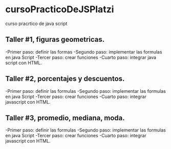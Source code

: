 # cursoPracticoDeJSPlatzi
curso pracrtico de java script

## Taller #1, figuras geometricas. 

-Primer paso: definir las formas 
-Segundo paso: implementar las formulas en java Script 
-Tercer paso: crear funciones 
-Cuarto paso: integrar java script con HTML.

## Taller #2, porcentajes y descuentos. 

-Primer paso: definir las formulas
-Segundo paso: implementar las formulas en java Script 
-Tercer paso: crear funciones 
-Cuarto paso: integrar javascript con HTML.

## Taller #3, promedio, mediana, moda. 

-Primer paso: definir las formulas
-Segundo paso: implementar las formulas en java Script 
-Tercer paso: crear funciones 
-Cuarto paso: integrar javascript con HTML.